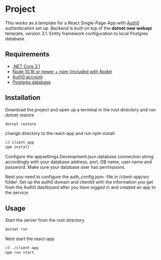 # Project
This works as a template for a React Single-Page-App with [Auth0](https://auth0.com/) authentication set up.
Backend is built on top of the **dotnet new webapi** template, version 3.1. Entity framework configuration to local Postgres database.

## Requirements
- [.NET Core 3.1](https://dotnet.microsoft.com/download)
- [Node 10.16 or newer + npm (included with Node)](https://nodejs.org/en/)
- [Auth0 account](https://auth0.com/)
- [Postgres database](https://www.postgresql.org/)

## Installation
Download the project and open up a terminal in the root directory
and run dotnet restore

```bash
dotnet restore
```
change directory to the react-app and run npm install
```bash
cd client-app
npm install
```
Configure the appsettings.Development.json database connection string accordingly with your database address, port, DB name, user name and password.
Make sure your database user has permissions.

Next you need to configure the auth_config.json -file in /client-app/src folder.
Set up the auth0 domain and clientId with the information you get from the Auth0 dashboard after you have logged in and created an app to the service.
## Usage
Start the server from the root directory
```bash
dotnet run
```
Next start the react-app
```bash
cd ./client-app
npm run start
```
